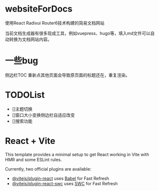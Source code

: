 # websiteForDocs
使用React Radixui Router6技术构建的简易文档网站

当前文档生成器有很多现成工具，例如vuepress、hugo等，填入md文件可以自动转换为文档网站内容。

# 一些bug

侧边栏TOC 重新点其他页面会导致原页面的标题还在，重复渲染。

# TODOList
- []主题切换
- []窗口大小变换侧边栏自适应改变
- []搜索功能



# React + Vite

This template provides a minimal setup to get React working in Vite with HMR and some ESLint rules.

Currently, two official plugins are available:

- [@vitejs/plugin-react](https://github.com/vitejs/vite-plugin-react/blob/main/packages/plugin-react/README.md) uses [Babel](https://babeljs.io/) for Fast Refresh
- [@vitejs/plugin-react-swc](https://github.com/vitejs/vite-plugin-react-swc) uses [SWC](https://swc.rs/) for Fast Refresh
